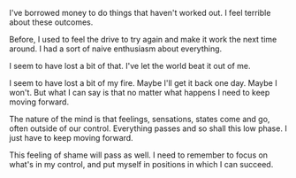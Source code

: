 I've borrowed money to do things that haven't worked out. I feel terrible about these outcomes.

Before, I used to feel the drive to try again and make it work the next time around. I had a sort of naive enthusiasm about everything.

I seem to have lost a bit of that. I've let the world beat it out of me.

I seem to have lost a bit of my fire. Maybe I'll get it back one day. Maybe I won't. But what I can say is that no matter what happens I need to keep moving forward.

The nature of the mind is that feelings, sensations, states come and go, often outside of our control. Everything passes and so shall this low phase. I just have to keep moving forward.

This feeling of shame will pass as well. I need to remember to focus on what's in my control, and put myself in positions in which I can succeed.

